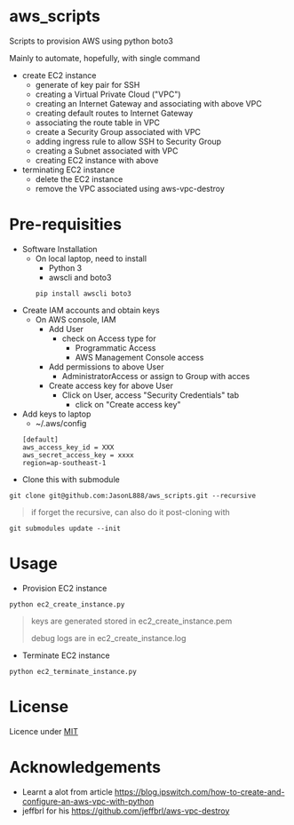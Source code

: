# aws_scripts
Scripts to provision AWS using python boto3

Mainly to automate, hopefully, with single command
* create EC2 instance
  * generate of key pair for SSH
  * creating a Virtual Private Cloud ("VPC")
  * creating an Internet Gateway and associating with above VPC
  * creating default routes to Internet Gateway
  * associating the route table in VPC
  * create a Security Group associated with VPC
  * adding ingress rule to allow SSH to Security Group
  * creating a Subnet associated with VPC
  * creating EC2 instance with above
* terminating EC2 instance
  * delete the EC2 instance
  * remove the VPC associated using aws-vpc-destroy

# Pre-requisities
* Software Installation
  * On local laptop, need to install
    * Python 3
    * awscli and boto3
    ```
    pip install awscli boto3
    ```
* Create IAM accounts and obtain keys
  * On AWS console, IAM
    * Add User
      * check on Access type for
        * Programmatic Access
        * AWS Management Console access
    * Add permissions to above User
      * AdministratorAccess or assign to Group with acces
    * Create access key for above User
      * Click on User, access "Security Credentials" tab
        * click on "Create access key"
* Add keys to laptop
  * ~/.aws/config
  ```
  [default]
  aws_access_key_id = XXX
  aws_secret_access_key = xxxx
  region=ap-southeast-1
  ```
* Clone this with submodule
```
git clone git@github.com:JasonL888/aws_scripts.git --recursive
```

> if forget the recursive, can also do it post-cloning with
```
git submodules update --init 
```

# Usage
* Provision EC2 instance
```
python ec2_create_instance.py
```
> keys are generated stored in ec2_create_instance.pem
>
> debug logs are in ec2_create_instance.log


* Terminate EC2 instance
```
python ec2_terminate_instance.py
```

# License
Licence under [MIT](LICENSE)

# Acknowledgements
* Learnt a alot from article https://blog.ipswitch.com/how-to-create-and-configure-an-aws-vpc-with-python
* jeffbrl for his https://github.com/jeffbrl/aws-vpc-destroy
